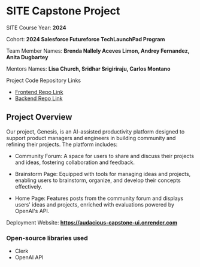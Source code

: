 
# SITE Capstone Project

SITE Course Year: **2024**

Cohort: **2024 Salesforce Futureforce TechLaunchPad Program**

Team Member Names: **Brenda Nallely Aceves Limon, Andrey Fernandez, Anita Dugbartey**

Mentors Names: **Lisa Church, Sridhar Srigiriraju, Carlos Montano**

Project Code Repository Links

* [Frontend Repo Link](https://github.com/amazing-pod/audacious-capstone-frontend)
* [Backend Repo Link](https://github.com/amazing-pod/audacious-capstone-backend)

## Project Overview

Our project, Genesis, is an AI-assisted productivity platform designed to support product managers and engineers in building community and refining their projects. The platform includes:

- Community Forum: A space for users to share and discuss their projects and ideas, fostering collaboration and feedback.

- Brainstorm Page: Equipped with tools for managing ideas and projects, enabling users to brainstorm, organize, and develop their concepts effectively.
  
- Home Page: Features posts from the community forum and displays users' ideas and projects, enriched with evaluations powered by OpenAI's API.

Deployment Website: **https://audacious-capstone-ui.onrender.com**

### Open-source libraries used

- Clerk
- OpenAI API
